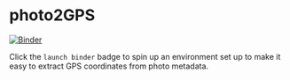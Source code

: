 # photo2GPS

[![Binder](https://mybinder.org/badge_logo.svg)](https://mybinder.org/v2/gh/fomightez/photo2GPS/master?filepath=index.ipynb)

Click the `launch binder` badge to spin up an environment set up to make it easy to extract GPS coordinates from photo metadata.
